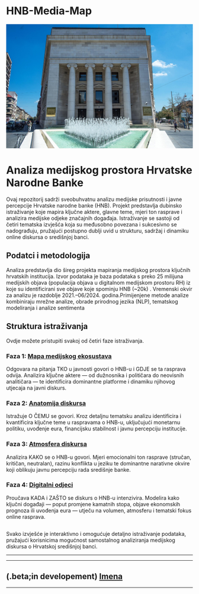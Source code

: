 # HNB-Media-Map

![](photo.jpg)




# Analiza medijskog prostora Hrvatske Narodne Banke

Ovaj repozitorij sadrži sveobuhvatnu analizu medijske prisutnosti i javne percepcije Hrvatske narodne banke (HNB). Projekt predstavlja dubinsko istraživanje koje mapira ključne aktere, glavne teme, mjeri ton rasprave i analizira medijske odjeke značajnih događaja.
Istraživanje se sastoji od četiri tematska izvješća koja su međusobno povezana i sukcesivno se nadograđuju, pružajući postupno dublji uvid u strukturu, sadržaj i dinamiku online diskursa o središnjoj banci.

## Podatci i metodologija
Analiza predstavlja dio šireg projekta mapiranja medijskog prostora ključnih hrvatskih institucija.
Izvor podataka je baza podataka s preko 25 milijuna medijskih objava (populacija objava u digitalnom medijskom prostoru RH) iz koje su identificirani sve objave koje spominju HNB (~20k) .
Vremenski okvir za analizu je razdoblje  2021.–06/2024. godina.Primijenjene metode analize kombiniraju mrežne analize, obrade prirodnog jezika (NLP), tematskog modeliranja i analize sentimenta
    

## Struktura istraživanja

Ovdje možete pristupiti svakoj od četiri faze istraživanja.

### Faza 1: [Mapa medijskog ekosustava](https://raw.githack.com/lusiki/HNB-Media-Map/main/Mapa.html)

Odgovara na pitanja TKO u javnosti govori o HNB-u i GDJE se ta rasprava odvija. Analizira ključne aktere — od dužnosnika i političara do neovisnih analitičara — te identificira dominantne platforme i dinamiku njihovog utjecaja na javni diskurs.

### Faza 2: [Anatomija diskursa](https://raw.githack.com/lusiki/HNB-Media-Map/main/Teme.html)

Istražuje O ČEMU se govori. Kroz detaljnu tematsku analizu identificira i kvantificira ključne teme u raspravama o HNB-u, uključujući monetarnu politiku, uvođenje eura, financijsku stabilnost i javnu percepciju institucije.

### Faza 3: [Atmosfera diskursa](https://raw.githack.com/lusiki/HNB-Media-Map/main/Diskurs.html)

Analizira KAKO se o HNB-u govori. Mjeri emocionalni ton rasprave (stručan, kritičan, neutralan), razinu konflikta u jeziku te dominantne narativne okvire koji oblikuju javnu percepciju rada središnje banke.

### Faza 4: [Digitalni odjeci]()

Proučava KADA i ZAŠTO se diskurs o HNB-u intenzivira. Modelira kako ključni događaji — poput promjene kamatnih stopa, objave ekonomskih prognoza ili uvođenja eura — utječu na volumen, atmosferu i tematski fokus online rasprava.


##

Svako izvješće je interaktivno i omogućuje detaljno istraživanje podataka, pružajući korisnicima mogućnost samostalnog analiziranja medijskog diskursa o Hrvatskoj središnjoj banci.


----------------------------------------------------------------------------------------------------------
----------------------------------------------------------------------------------------------------------
(.beta;in developement)
[Imena]()
----------------------------------------------------------------------------------------------------------
----------------------------------------------------------------------------------------------------------
